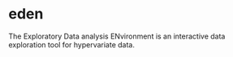 eden
====

The Exploratory Data analysis ENvironment is an interactive data exploration tool for hypervariate data.
